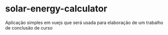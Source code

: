# solar-energy-calculator
Aplicação simples em vuejs que será usada para elaboração de um trabalho de conclusão de curso

